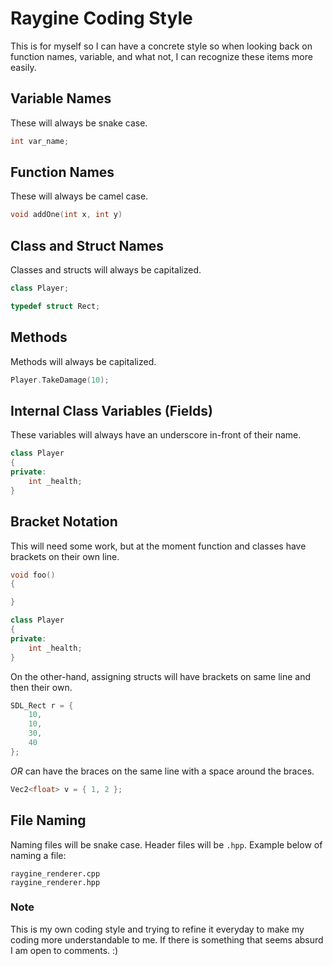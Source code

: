 # Raygine Coding Style

This is for myself so I can have a concrete style so when looking back on function names, variable, and what not, I can 
recognize these items more easily. 

## Variable Names
These will always be snake case.    
```cpp
int var_name;
```

## Function Names
These will always be camel case.
```cpp
void addOne(int x, int y)
```

## Class and Struct Names
Classes and structs will always be capitalized.
```cpp
class Player;

typedef struct Rect;
```

## Methods
Methods will always be capitalized.
```cpp
Player.TakeDamage(10);
```

## Internal Class Variables (Fields)
These variables will always have an underscore in-front of their name.
```cpp
class Player
{
private: 
    int _health;
}
```

## Bracket Notation
This will need some work, but at the moment function and classes have brackets on their own line.
```cpp
void foo()
{

}

class Player
{
private:
    int _health;
}
```
On the other-hand, assigning structs will have brackets on same line and then their own.
```cpp
SDL_Rect r = {
    10,
    10, 
    30,
    40
};
```
*OR* can have the braces on the same line with a space around the braces.
```cpp
Vec2<float> v = { 1, 2 };
```
## File Naming
Naming files will be snake case. Header files will be `.hpp`. Example below of naming a file:
```
raygine_renderer.cpp
raygine_renderer.hpp
```

### Note
This is my own coding style and trying to refine it everyday to make my coding more understandable to me. If there 
is something that seems absurd I am open to comments. :)

